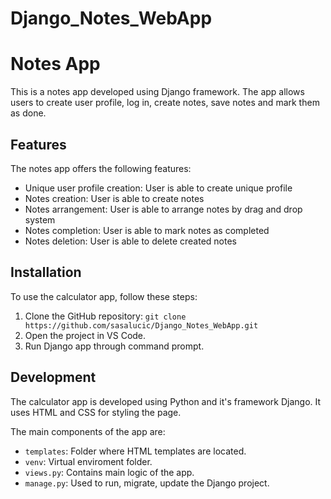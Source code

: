 # Django_Notes_WebApp
# Notes App

This is a notes app developed using Django framework. The app allows users to create user profile, log in, create notes, save notes and mark them as done.

## Features

The notes app offers the following features:

- Unique user profile creation: User is able to create unique profile
- Notes creation: User is able to create notes
- Notes arrangement: User is able to arrange notes by drag and drop system
- Notes completion: User is able to mark notes as completed
- Notes deletion: User is able to delete created notes

## Installation

To use the calculator app, follow these steps:

1. Clone the GitHub repository: `git clone https://github.com/sasalucic/Django_Notes_WebApp.git`
2. Open the project in VS Code.
3. Run Django app through command prompt.


## Development

The calculator app is developed using Python and it's framework Django. It uses HTML and CSS for styling the page.

The main components of the app are:

- `templates`: Folder where HTML templates are located.
- `venv`: Virtual enviroment folder.
- `views.py`: Contains main logic of the app.
- `manage.py`: Used to run, migrate, update the Django project.
